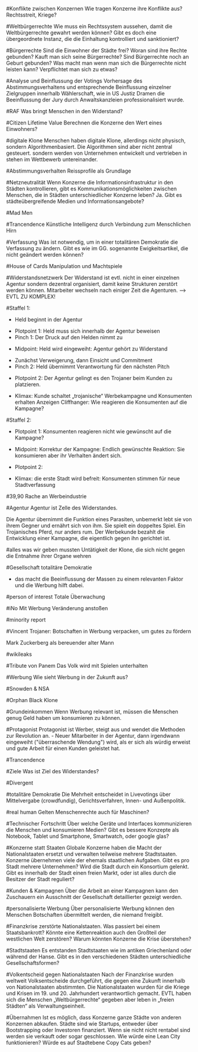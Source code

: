 
#Konflikte zwischen Konzernen
Wie tragen Konzerne ihre Konflikte aus? Rechtsstreit, Kriege? 
        
#Weltbürgerrechte
Wie muss ein Rechtssystem aussehen, damit die Weltbürgerrechte gewahrt werden können? Gibt es doch eine übergeordnete Instanz, die die Einhaltung kontrolliert und sanktioniert?
        
#Bürgerrechte
Sind die Einwohner der Städte frei? Woran sind ihre Rechte gebunden? Kauft man sich seine Bürgerrechte? Sind Bürgerrechte noch an Geburt gebunden? Was macht man wenn man sich die Bürgerrechte nicht leisten kann? Verpflichtet man sich zu etwas?
        
#Analyse und Beinflussung der Votings
Vorhersage des Abstimmungsverhaltens und entsprechende Beinflussung einzelner Zielgruppen innerhalb Wählerschaft, wie in US Justiz Dramen die Beeinflussung der Jury durch Anwaltskanzleien professionalisiert wurde.
        
#RAF
Was bringt Menschen in den Widerstand?
        
#Citizen Lifetime Value
Berechnen die Konzerne den Wert eines Einwohners?

#digitale Klone
Menschen haben digitale Klone, allerdings nicht physisch, sondern Algorithmenbasiert. Die Algorithmen sind aber nicht zentral gesteuert. sondern werden von Unternehmen entwickelt und vertrieben in stehen im Wettbewerb untereinander.
        
#Abstimmungsverhalten
Reissprofile als Grundlage
        
#Netzneutralität
Wenn Konzerne die Informationsinfrastruktur in den Städten kontrollieren, gibt es Kommunikationsmöglichkeiten zwischen Menschen, die in Städten unterschiedlicher Konzerne leben? Ja. Gibt es städteübergreifende Medien und Informationsangebote?
        
#Mad Men     

#Trancendence
Künstliche Intelligenz durch Verbindung zum Menschlichen Hirn
        
#Verfassung
Was ist notwendig, um in einer totalitären Demokratie die Verfassung zu ändern. Gibt es wie im GG. sogenannte Ewigkeitsartikel, die nicht geändert werden können? 
        
#House of Cards
Manipulation und Machtspiele
        
#Widerstandsnetzwerk
Der Widerstand ist evtl. nicht in einer einzelnen Agentur sondern dezentral organisiert, damit keine Strukturen zerstört werden können. Mitarbeiter wechseln nach einiger Zeit die Agenturen. —&gt; EVTL ZU KOMPLEX!
        

#Staffel 1:
+ Held beginnt in der Agentur
- Plotpoint 1: Held muss sich innerhalb der Agentur beweisen
- Pinch 1: Der Druck auf den Helden nimmt zu
+ Midpoint: Held wird eingeweiht: Agentur gehört zu Widerstand
- Zunächst Verweigerung, dann Einsicht und Commitment
- Pinch 2: Held übernimmt Verantwortung für den nächsten Pitch
+ Plotpoint 2: Der Agentur gelingt es den Trojaner beim Kunden zu platzieren. 
- Klimax: Kunde schaltet „trojanische“ Werbekampagne und Konsumenten erhalten Anzeigen 
Cliffhanger: Wie reagieren die Konsumenten auf die Kampagne? 

#Staffel 2: 
- Plotpoint 1: Konsumenten reagieren nicht wie gewünscht auf die Kampagne?
+ Midpoint: Korrektur der Kampagne: Endlich gewünschte Reaktion: Sie konsumieren aber ihr Verhalten ändert sich.
- Plotpoint 2:
+ Klimax: die erste Stadt wird befreit: Konsumenten stimmen für neue Stadtverfassung        

        
#39,90
Rache an Werbeindustrie

#Agentur
Agentur ist Zelle des Widerstandes. 

Die Agentur übernimmt die Funktion eines Parasiten, unbemerkt lebt sie von ihrem Gegner und ernährt sich von ihm. Sie spielt ein doppeltes Spiel. Ein Trojanisches Pferd, nur anders rum. Der Werbekunde bezahlt die Entwicklung einer Kampagne, die eigentlich gegen ihn gerichtet ist.
        
#alles was wir geben mussten
Untätigkeit der Klone, die sich nicht gegen die Entnahme ihrer Organe wehren
        
#Gesellschaft
totalitäre Demokratie
- das macht die Beeinflussung der Massen zu einem relevanten Faktor und die Werbung hilft dabei.
        
#person of interest
Totale Überwachung
        
#iNo
Mit Werbung Veränderung anstoßen
        
#minority report
        

#Vincent
Trojaner: Botschaften in Werbung verpacken, um gutes zu fördern

Mark Zuckerberg als bereuender alter Mann
        
#wikileaks
        

#Tribute von Panem
Das Volk wird mit Spielen unterhalten
        

#Werbung
Wie sieht Werbung in der Zukunft aus?
        
#Snowden &amp; NSA
        
#Orphan Black
Klone
        
#Grundeinkommen
Wenn Werbung relevant ist, müssen die Menschen genug Geld haben um konsumieren zu können.
        
#Protagonist
Protagonist ist Werber, steigt aus und wendet die Methoden zur Revolution an. - Neuer Mitarbeiter in der Agentur, dann irgendwann eingeweiht ("überraschende Wendung") wird, als er sich als würdig erweist und gute Arbeit für einen Kunden geleistet hat. 
        
#Trancendence
        
#Ziele
Was ist Ziel des Widerstandes?
        
    
#Divergent
        
#totalitäre Demokratie
Die Mehrheit entscheidet in Livevotings über Mittelvergabe (crowdfundig), Gerichtsverfahren, Innen- und Außenpolitik. 
        
#real human
Gelten Menschenrechte auch für Maschinen?
        
#Technischer Fortschritt
Über welche Geräte und Interfaces kommunizieren die Menschen und konsumieren Medien? Gibt es bessere Konzepte als Notebook, Tablet und Smartphone, Smartwatch, oder google glas? 
        
#Konzerne statt Staaten
Globale Konzerne haben die Macht der Nationalstaaten ersetzt und verwalten teilweise mehrere Stadtstaaten. Konzerne übernehmen viele der ehemals staatlichen Aufgaben. Gibt es pro Stadt mehrere Unternehmen? Wird die Stadt durch ein Konsortium gelenkt. Gibt es innerhalb der Stadt einen freien Markt, oder ist alles durch die Besitzer der Stadt reguliert? 

#Kunden &amp; Kampagnen
Über die Arbeit an einer Kampagnen kann den Zuschauern ein Ausschnitt der Gesellschaft detaillierter gezeigt werden.
        
#personalisierte Werbung
Über personalisierte Werbung können den Menschen Botschaften übermittelt werden, die niemand freigibt.
     
#Finanzkrise zerstörte Nationalstaaten.
Was passiert bei einem Staatsbankrott? Könnte eine Kettenreaktion auch den Großteil der westlichen Welt zerstören? Warum könnten Konzerne die Krise überstehen?
        
#Stadtstaaten
Es entstanden Stadtstaaten wie im antiken Griechenland oder während der Hanse. Gibt es in den verschiedenen Städten unterschiedliche Gesellschaftsformen?
        
#Volkentscheid gegen Nationalstaaten
Nach der Finanzkrise wurden weltweit Volksentscheide durchgeführt, die gegen eine Zukunft innerhalb von Nationalstaaten abstimmten. Die Nationalstaaten wurden für die Kriege und Krisen im 19. und 20. Jahrhundert verantwortlich gemacht. EVTL haben sich die Menschen „Weltbürgerrechte“ gegeben aber leben in „freien Städten“ als Verwaltungseinheit.
        
#Übernahmen
Ist es möglich, dass Konzerne ganze Städte von anderen Konzernen abkaufen. Städte sind wie Startups, entweder über Bootstrapping oder Investoren finanziert. Wenn sie nicht nicht rentabel sind werden sie verkauft oder sogar geschlossen. Wie würde eine Lean City funktionieren? Würde es auf Stadtebene Copy Cats geben?
        